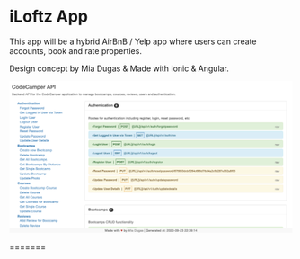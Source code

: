 # iLoftz App


This app will be a hybrid AirBnB / Yelp app where users can create accounts, book and rate properties. 

Design concept by Mia Dugas & Made with Ionic & Angular.

![Image of iLoftz](https://github.com/miadugas/codecamper_api/blob/master/codecamperapi.jpg)

=======




